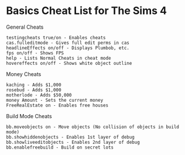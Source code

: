 # Basics Cheat List for The Sims 4

General Cheats

```
testingcheats true/on - Enables cheats
cas.fulleditmode - Gives full edit perms in cas
headlineEffects on/off - Displays Plumbob, etc.
fps on/off - Shows FPS
help - Lists Normal Cheats in cheat mode
hovereffects on/off - Shows white object outline
```

Money Cheats

```
kaching - Adds $1,000
rosebud - Adds $1,000
motherlode - Adds $50,000
money Amount - Sets the current money 
FreeRealEstate on - Enables free houses
```

Build Mode Cheats

```
bb.moveobjects on - Move objects (No collision of objects in build mode)
bb.showhiddenobjects - Enables 1st layer of debug
bb.showliveeditobjects - Enables 2nd layer of debug
bb.enablefreebuild - Build on secret lots
```